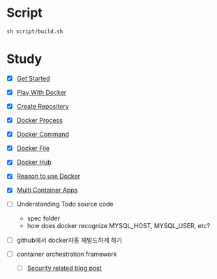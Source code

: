 # Script
```
sh script/build.sh
```

# Study
- [x] [Get Started](https://github.com/docker/getting-started)
- [x] [Play With Docker](https://labs.play-with-docker.com/)
- [x] [Create Repository](study/create-repository.md)
- [x] [Docker Process](study/docker-process.md)
- [x] [Docker Command](study/docker-command.md)
- [x] [Docker File](study/dockerfile.md)
- [x] [Docker Hub](study/dockerhub.md)
- [x] [Reason to use Docker](study/reason-to-use-docker.md)
- [x] [Multi Container Apps](study/multi-container.md)
- [ ] Understanding Todo source code
  - spec folder
  - how does docker recognize MYSQL_HOST, MYSQL_USER, etc?
    
- [ ] github에서 docker자동 재빌드하게 하기
- [ ] container orchestration framework
  - [ ] [Security related blog post](https://diogomonica.com/2017/03/27/why-you-shouldnt-use-env-variables-for-secret-data/)